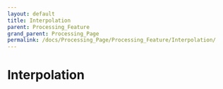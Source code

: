 ```yaml
---
layout: default
title: Interpolation
parent: Processing_Feature
grand_parent: Processing_Page
permalink: /docs/Processing_Page/Processing_Feature/Interpolation/
---
```


# Interpolation